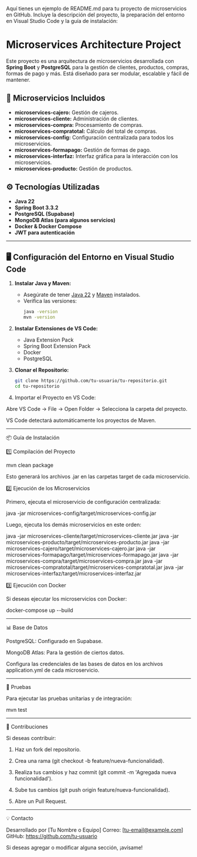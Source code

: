 Aquí tienes un ejemplo de README.md para tu proyecto de microservicios en GitHub. Incluye la descripción del proyecto, la preparación del entorno en Visual Studio Code y la guía de instalación:

# Microservices Architecture Project

Este proyecto es una arquitectura de microservicios desarrollada con **Spring Boot** y **PostgreSQL** para la gestión de clientes, productos, compras, formas de pago y más. Está diseñado para ser modular, escalable y fácil de mantener.

## 🚀 Microservicios Incluidos

- **microservices-cajero:** Gestión de cajeros.
- **microservices-cliente:** Administración de clientes.
- **microservices-compra:** Procesamiento de compras.
- **microservices-compratotal:** Cálculo del total de compras.
- **microservices-config:** Configuración centralizada para todos los microservicios.
- **microservices-formapago:** Gestión de formas de pago.
- **microservices-interfaz:** Interfaz gráfica para la interacción con los microservicios.
- **microservices-producto:** Gestión de productos.

## ⚙️ Tecnologías Utilizadas

- **Java 22**
- **Spring Boot 3.3.2**
- **PostgreSQL (Supabase)**
- **MongoDB Atlas (para algunos servicios)**
- **Docker & Docker Compose**
- **JWT para autenticación**

---

## 🖥️ Configuración del Entorno en Visual Studio Code

1. **Instalar Java y Maven:**
   - Asegúrate de tener [Java 22](https://www.oracle.com/java/technologies/javase/jdk22-archive-downloads.html) y [Maven](https://maven.apache.org/download.cgi) instalados.
   - Verifica las versiones:
     ```bash
     java -version
     mvn -version
     ```

2. **Instalar Extensiones de VS Code:**
   - Java Extension Pack
   - Spring Boot Extension Pack
   - Docker
   - PostgreSQL

3. **Clonar el Repositorio:**
   ```bash
   git clone https://github.com/tu-usuario/tu-repositorio.git
   cd tu-repositorio

4. Importar el Proyecto en VS Code:

Abre VS Code → File → Open Folder → Selecciona la carpeta del proyecto.

VS Code detectará automáticamente los proyectos de Maven.





---

📦 Guía de Instalación

1️⃣ Compilación del Proyecto

mvn clean package

Esto generará los archivos .jar en las carpetas target de cada microservicio.

2️⃣ Ejecución de los Microservicios

Primero, ejecuta el microservicio de configuración centralizada:

java -jar microservices-config/target/microservices-config.jar

Luego, ejecuta los demás microservicios en este orden:

java -jar microservices-cliente/target/microservices-cliente.jar
java -jar microservices-producto/target/microservices-producto.jar
java -jar microservices-cajero/target/microservices-cajero.jar
java -jar microservices-formapago/target/microservices-formapago.jar
java -jar microservices-compra/target/microservices-compra.jar
java -jar microservices-compratotal/target/microservices-compratotal.jar
java -jar microservices-interfaz/target/microservices-interfaz.jar

3️⃣ Ejecución con Docker

Si deseas ejecutar los microservicios con Docker:

docker-compose up --build


---

📊 Base de Datos

PostgreSQL: Configurado en Supabase.

MongoDB Atlas: Para la gestión de ciertos datos.


Configura las credenciales de las bases de datos en los archivos application.yml de cada microservicio.


---

📝 Pruebas

Para ejecutar las pruebas unitarias y de integración:

mvn test


---

📢 Contribuciones

Si deseas contribuir:

1. Haz un fork del repositorio.


2. Crea una rama (git checkout -b feature/nueva-funcionalidad).


3. Realiza tus cambios y haz commit (git commit -m 'Agregada nueva funcionalidad').


4. Sube tus cambios (git push origin feature/nueva-funcionalidad).


5. Abre un Pull Request.




---

💡 Contacto

Desarrollado por [Tu Nombre o Equipo]
Correo: [tu-email@example.com]
GitHub: https://github.com/tu-usuario

Si deseas agregar o modificar alguna sección, ¡avísame!

